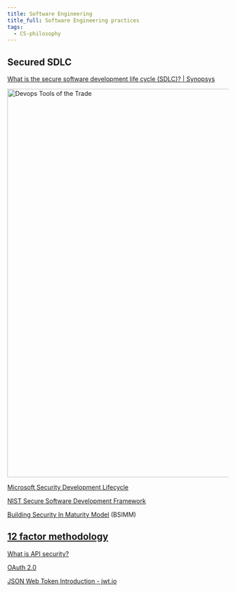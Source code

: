 ```yaml
---
title: Software Engineering
title_full: Software Engineering practices
tags:
  - CS-philosophy
---
```


## Secured SDLC

[What is the secure software development life cycle (SDLC)? | Synopsys](https://www.synopsys.com/blogs/software-security/secure-sdlc/)

<img title="" src="https://www.osolabs.com/wp-content/uploads/2019/09/devops-tools.png"
alt="Devops Tools of the Trade" width="882">

[Microsoft Security Development Lifecycle](https://www.microsoft.com/en-us/securityengineering/sdl/)

[NIST Secure Software Development Framework](https://nvlpubs.nist.gov/nistpubs/CSWP/NIST.CSWP.04232020.pdf)

[Building Security In Maturity Model](https://www.bsimm.com/) (BSIMM)

## [12 factor methodology](https://12factor.net/)

[What is API security?](https://www.redhat.com/en/topics/security/api-security)

[OAuth 2.0](https://oauth.net/2/)

[JSON Web Token Introduction - jwt.io](https://jwt.io/introduction/)
